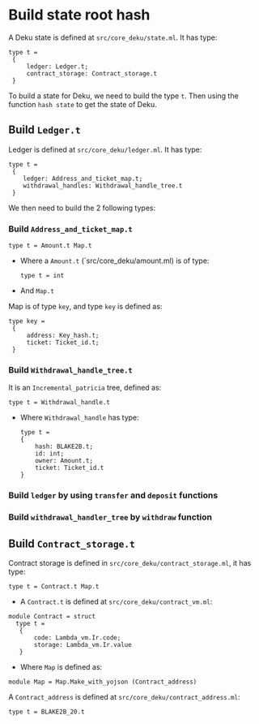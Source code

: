 # Build state root hash

A Deku state is defined at `src/core_deku/state.ml`. It has type:

```
type t = 
 { 
     ledger: Ledger.t;
     contract_storage: Contract_storage.t
 }
```

To build a state for Deku, we need to build the type `t`. Then using the function `hash state` to get the state of Deku.

## Build `Ledger.t`

Ledger is defined at `src/core_deku/ledger.ml`. It has type:

```
type t = 
 {
    ledger: Address_and_ticket_map.t;
    withdrawal_handles: Withdrawal_handle_tree.t
 }
```

We then need to build the 2 following types:

### Build `Address_and_ticket_map.t`

```
type t = Amount.t Map.t
```

- Where a `Amount.t` (`src/core_deku/amount.ml) is of type:

    ```
    type t = int
    ```

- And `Map.t` 

Map is of type `key`, and type `key` is defined as:

```
type key =
 {
     address: Key_hash.t;
     ticket: Ticket_id.t;
 }
```

### Build `Withdrawal_handle_tree.t`

It is an `Incremental_patricia` tree, defined as:

```
type t = Withdrawal_handle.t
```

- Where `Withdrawal_handle` has type:

    ```
    type t =
    {
        hash: BLAKE2B.t;
        id: int;
        owner: Amount.t;
        ticket: Ticket_id.t
    }
    ```

### Build `ledger` by using `transfer` and `deposit` functions



### Build `withdrawal_handler_tree` by `withdraw` function



<!------------------------------------------------------------------>

## Build `Contract_storage.t`

Contract storage is defined in `src/core_deku/contract_storage.ml`, it has type:

```
type t = Contract.t Map.t
```

- A `Contract.t` is defined at `src/core_deku/contract_vm.ml`:

```
module Contract = struct
  type t =
   { 
       code: Lambda_vm.Ir.code;
       storage: Lambda_vm.Ir.value
   }
```

- Where `Map` is defined as:

```
module Map = Map.Make_with_yojson (Contract_address)
```

A `Contract_address` is defined at `src/core_deku/contract_address.ml`:

```
type t = BLAKE2B_20.t
```
